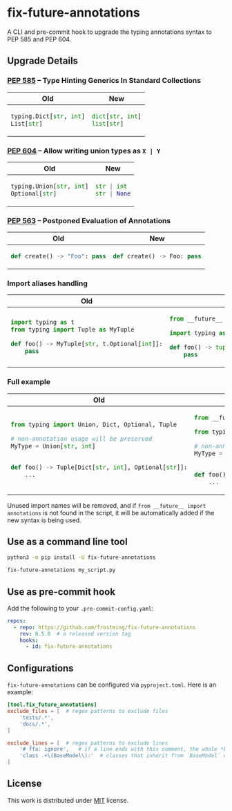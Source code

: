 # fix-future-annotations

A CLI and pre-commit hook to upgrade the typing annotations syntax to PEP 585 and PEP 604.


## Upgrade Details

### [PEP 585] – Type Hinting Generics In Standard Collections

<table>
<thead>
<tr><th>Old</th><th>New</th></tr>
</thead>
<tbody>
<tr><td>

```python
typing.Dict[str, int]
List[str]
```
</td><td>

```python
dict[str, int]
list[str]
```
</td></tr></tbody>
</table>


### [PEP 604] – Allow writing union types as `X | Y`

<table>
<thead>
<tr><th>Old</th><th>New</th></tr>
</thead>
<tbody>
<tr><td>

```python
typing.Union[str, int]
Optional[str]
```
</td><td>

```python
str | int
str | None
```
</td></tr></tbody>
</table>

### [PEP 563] – Postponed Evaluation of Annotations

<table>
<thead>
<tr><th>Old</th><th>New</th></tr>
</thead>
<tbody>
<tr><td>

```python
def create() -> "Foo": pass
```
</td><td>

```python
def create() -> Foo: pass
```
</td></tr></tbody>
</table>

### Import aliases handling

<table>
<thead>
<tr><th>Old</th><th>New</th></tr>
</thead>
<tbody>
<tr><td>

```python
import typing as t
from typing import Tuple as MyTuple

def foo() -> MyTuple[str, t.Optional[int]]:
    pass
```
</td><td>

```python
from __future__ import annotations

import typing as t

def foo() -> tuple[str, int | None]:
    pass
```
</td></tr></tbody>
</table>

### Full example

<table>
<thead>
<tr><th>Old</th><th>New</th></tr>
</thead>
<tbody>
<tr><td>

```python
from typing import Union, Dict, Optional, Tuple

# non-annotation usage will be preserved
MyType = Union[str, int]


def foo() -> Tuple[Dict[str, int], Optional[str]]:
    ...
```
</td><td>

```python
from __future__ import annotations

from typing import Union

# non-annotation usage will be preserved
MyType = Union[str, int]


def foo() -> tuple[dict[str, int], str | None]:
    ...
```
</td></tr></tbody>
</table>

Unused import names will be removed, and if `from __future__ import annotations` is not found in the script, it will be automatically added if the new syntax is being used.

## Use as a command line tool

```bash
python3 -m pip install -U fix-future-annotations

fix-future-annotations my_script.py
```

## Use as pre-commit hook

Add the following to your `.pre-commit-config.yaml`:

```yaml
repos:
  - repo: https://github.com/frostming/fix-future-annotations
    rev: 0.5.0  # a released version tag
    hooks:
      - id: fix-future-annotations
```

## Configurations

`fix-future-annotations` can be configured via `pyproject.toml`. Here is an example:

```toml
[tool.fix_future_annotations]
exclude_files = [  # regex patterns to exclude files
    'tests/.*',
    'docs/.*',
]

exclude_lines = [  # regex patterns to exclude lines
    '# ffa: ignore',   # if a line ends with this comment, the whole *block* will be excluded
    'class .+\(BaseModel\):'  # classes that inherit from `BaseModel` will be excluded
]
```

## License

This work is distributed under [MIT](https://github.com/frostming/fix-future-annotations/blob/main/README.md) license.

[PEP 563]: https://peps.python.org/pep-0563/
[PEP 585]: https://peps.python.org/pep-0585/
[PEP 604]: https://peps.python.org/pep-0604/
